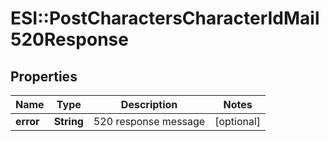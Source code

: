 # ESI::PostCharactersCharacterIdMail520Response

## Properties
Name | Type | Description | Notes
------------ | ------------- | ------------- | -------------
**error** | **String** | 520 response message | [optional] 


